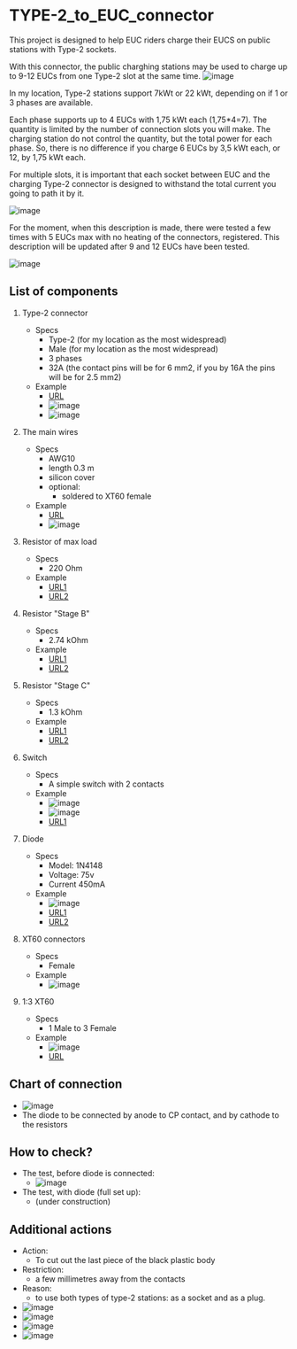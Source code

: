 # TYPE-2_to_EUC_connector

This project is designed to help EUC riders charge their EUCS on public stations with Type-2 sockets.

With this connector, the public charghing stations may be used to charge up to 9-12 EUCs from one Type-2 slot at the same time.
![image](https://github.com/user-attachments/assets/29569a1c-80a8-4b43-9e5a-b522e3135be4)

In my location, Type-2 stations support 7kWt or 22 kWt, depending on if 1 or 3 phases are available.

Each phase supports up to 4 EUCs with 1,75 kWt each (1,75*4=7). The quantity is limited by the number of connection slots you will make. The charging station do not control the quantity, but the total power for each phase. So, there is no difference if you charge 6 EUCs by 3,5 kWt each, or 12, by 1,75 kWt each.

For multiple slots, it is important that each socket between EUC and the charging Type-2 connector is designed to withstand the total current you going to path it by it. 

![image](https://github.com/user-attachments/assets/a3609b37-7de3-4c97-8f92-d3f9c73f5162)

For the moment, when this description is made, there were tested a few times with 5 EUCs max with no heating of the connectors, registered. This description will be updated after 9 and 12 EUCs have been tested.

![image](https://github.com/user-attachments/assets/9d256e85-899c-489f-bc3d-43122fa341ab)

## List of components

1. Type-2 connector
   - Specs
     - Type-2 (for my location as the most widespread)
     - Male (for my location as the most widespread)
     - 3 phases
     - 32A (the contact pins will be for 6 mm2, if you by 16A the pins will be for 2.5 mm2)
   - Example
     - [URL](https://a.aliexpress.com/_ExlY7cO)
     - ![image](https://github.com/user-attachments/assets/3b6ad6c7-9cfe-4858-a460-cb37da181c0e)
     - ![image](https://github.com/user-attachments/assets/9fff3809-4be0-449d-bb1c-9b77d4ef7690)

2. The main wires
   - Specs
     - AWG10
     - length 0.3 m
     - silicon cover
     - optional:
       - soldered to XT60 female
   - Example
     - [URL](https://a.aliexpress.com/_EItfFi2)
     - ![image](https://github.com/user-attachments/assets/e383f741-4dc6-4243-bb04-241e92cca410)
       
3. Resistor of max load
   - Specs
     - 220 Ohm
   - Example
     - [URL1](https://www.amazon.com/Projects-Resistors-Watt-Choose-Quantity/dp/B00CVZ3YOQ?th=1)
     - [URL2](https://imrad.com.ua/ua/pr01-220r-5)
4. Resistor "Stage B"
   - Specs
     - 2.74 kOhm
   - Example
     - [URL1](https://www.amazon.com/2-74K-Metal-Resistor-Piece-271-2-74K-RC/dp/B07GPFHFCN)
     - [URL2](https://vseplus.com/ua/product/radiodetali-mikroshemy/294-rezistory-potenciometry-kvarcevye-rezonatory/f-p140_24355-p81_25143)
5. Resistor "Stage C"
   - Specs
     - 1.3 kOhm
   - Example
     - [URL1](https://www.amazon.com/uxcell-Tolerance-Resistance-Electronic-Experiments/dp/B07PPVDHN8)
     - [URL2](https://epts.com.ua/ua/p1110345629-rezistor-mlt-0125.html)
6. Switch
   - Specs
     - A simple switch with 2 contacts
   - Example
     - ![image](https://github.com/user-attachments/assets/69253b10-ff74-4c31-a425-450f670260c1)
     - ![image](https://github.com/user-attachments/assets/73387a6d-8ced-4b73-894b-309f200f44a1)
     - [URL1](https://www.amazon.com/DaierTek-250VAC-Rocker-KCD1-101-Plastic/dp/B07S2QJKTX)
7. Diode
    - Specs
      - Model: 1N4148
      - Voltage: 75v
      - Current 450mA
    - Example
      - ![image](https://github.com/user-attachments/assets/78bd2980-33e5-48c7-b84b-67c248f8dc26)
      - [URL1](https://www.amazon.com/100-Pieces-1N4148-Switching-High-Speed/dp/B079KJ91JZ/ref=sr_1_1)
      - [URL2](https://imrad.com.ua/ua/1n4148-1-1-437993)
8. XT60 connectors
   - Specs
      - Female
   - Example
      - ![image](https://github.com/user-attachments/assets/0c6b3df7-ed5a-4bcd-9ad6-d8393e5fdb4d)
9. 1:3 XT60
   - Specs
      - 1 Male to 3 Female
   - Example
      - ![image](https://github.com/user-attachments/assets/c66f23b4-7275-4b7f-bad3-10ee4fa50bba)
      - [URL](https://a.aliexpress.com/_EjiTLKS)
 

## Chart of connection
   - ![image](https://github.com/user-attachments/assets/6dbae1c8-2e5a-40bf-b24a-8ce56490a1d5)
   - The diode to be connected by anode to CP contact, and by cathode to the resistors

## How to check?
   - The test, before diode is connected:
      - ![image](https://github.com/user-attachments/assets/7e974030-86a3-4a2d-80c0-7972e7164970)      
   - The test, with diode (full set up):
      - (under construction)



## Additional actions
   - Action:
     - To cut out the last piece of the black plastic body
   - Restriction:
     - a few millimetres away from the contacts
   - Reason:
     - to use both types of type-2 stations: as a socket and as a plug.
   - ![image](https://github.com/user-attachments/assets/e840a113-fe82-49e7-a8f1-07dca36e552f)
   - ![image](https://github.com/user-attachments/assets/896e5efd-7746-4b21-be3b-fe181e343290)
   - ![image](https://github.com/user-attachments/assets/890303e6-bd36-4768-8e4b-2298ccd9d388)
   - ![image](https://github.com/user-attachments/assets/f05557ef-4dc9-4ad3-9814-5269cbb278d3)







